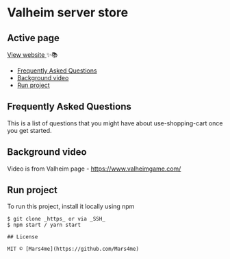 # Valheim server store

## Active page

[View website ](https://mars4me.github.io/valheim-store/#/) ✨📚

* [Frequently Asked Questions](#Frequently-Asked-Questions)
* [Background video](#Background-video)
* [Run project](#Run-project)

## Frequently Asked Questions

This is a list of questions that you might have about use-shopping-cart once you get started.

## Background video

Video is from Valheim page - https://www.valheimgame.com/

## Run project

To run this project, install it locally using npm

```
$ git clone _https_ or via _SSH_
$ npm start / yarn start

## License

MIT © [Mars4me](https://github.com/Mars4me)
